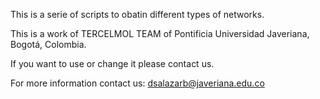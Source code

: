 This is a serie of scripts to obatin different types of networks.

This is a work of TERCELMOL TEAM of Pontificia Universidad Javeriana, Bogotá, Colombia.

If you want to use or change it please contact us.

For more information contact us: dsalazarb@javeriana.edu.co
